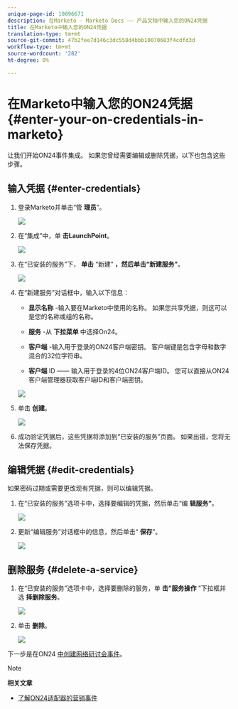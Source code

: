 ```yaml
---
unique-page-id: 10096671
description: 在Marketo - Marketo Docs —— 产品文档中输入您的ON24凭据
title: 在Marketo中输入您的ON24凭据
translation-type: tm+mt
source-git-commit: 47b2fee7d146c3dc558d4bbb10070683f4cdfd3d
workflow-type: tm+mt
source-wordcount: '282'
ht-degree: 0%

---
```



# 在Marketo中输入您的ON24凭据 {#enter-your-on-credentials-in-marketo}

让我们开始ON24事件集成。 如果您曾经需要编辑或删除凭据，以下也包含这些步骤。

## 输入凭据 {#enter-credentials}

1. 登录Marketo并单击“管 **理员**”。

   ![](assets/admin.png)

1. 在“集成”中，单 **击LaunchPoint**。

   ![](assets/image2015-12-22-13-3a15-3a38.png)

1. 在“已安装的服务”下， **单击** “新建” **，然后单击“新建服务”**。

   ![](assets/image2015-12-22-13-3a18-3a54.png)

1. 在“新建服务”对话框中，输入以下信息：

   * **显示名称** -输入要在Marketo中使用的名称。 如果您共享凭据，则这可以是您的名称或组的名称。
   * **服务** -从 **下拉菜单** 中选择On24。

   * **客户端** -输入用于登录的ON24客户端密钥。 客户端键是包含字母和数字混合的32位字符串。
   * **客户端** ID —— 输入用于登录的4位ON24客户端ID。 您可以直接从ON24客户端管理器获取客户端ID和客户端密钥。

   ![](assets/image2015-12-22-13-3a38-3a52.png)

1. 单击 **创建**。

   ![](assets/image2015-12-22-13-3a28-3a55.png)

1. 成功验证凭据后，这些凭据将添加到“已安装的服务”页面。 如果出错，您将无法保存凭据。

## 编辑凭据 {#edit-credentials}

如果密码过期或需要更改现有凭据，则可以编辑凭据。

1. 在“已安装的服务”选项卡中，选择要编辑的凭据，然后单击“编 **辑服务”**。

   ![](assets/six.png)

1. 更新“编辑服务”对话框中的信息，然后单击“ **保存**”。

   ![](assets/seven.png)

## 删除服务 {#delete-a-service}

1. 在“已安装的服务”选项卡中，选择要删除的服务，单 **击“服务操作** ”下拉框并选 **择删除服务**。

   ![](assets/eight.png)

1. 单击 **删除**。

   ![](assets/nine.png)

下一步是在ON24 [中创建网络研讨会事件](create-your-webinar-event-in-on24.md)。

>[!NOTE]
>
>**相关文章**
>
>* [了解ON24适配器的营销事件](understanding-marketo-on24-adapter-events.md)

>



